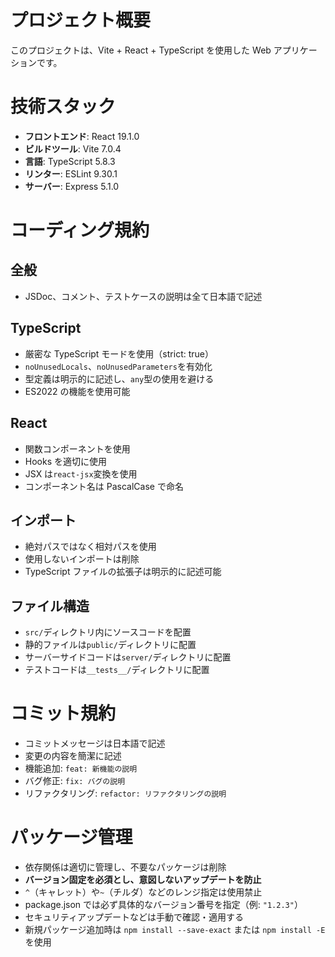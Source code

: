 # プロジェクト概要

このプロジェクトは、Vite + React + TypeScript を使用した Web アプリケーションです。

# 技術スタック

- **フロントエンド**: React 19.1.0
- **ビルドツール**: Vite 7.0.4
- **言語**: TypeScript 5.8.3
- **リンター**: ESLint 9.30.1
- **サーバー**: Express 5.1.0

# コーディング規約

## 全般

- JSDoc、コメント、テストケースの説明は全て日本語で記述

## TypeScript

- 厳密な TypeScript モードを使用（strict: true）
- `noUnusedLocals`、`noUnusedParameters`を有効化
- 型定義は明示的に記述し、`any`型の使用を避ける
- ES2022 の機能を使用可能

## React

- 関数コンポーネントを使用
- Hooks を適切に使用
- JSX は`react-jsx`変換を使用
- コンポーネント名は PascalCase で命名

## インポート

- 絶対パスではなく相対パスを使用
- 使用しないインポートは削除
- TypeScript ファイルの拡張子は明示的に記述可能

## ファイル構造

- `src/`ディレクトリ内にソースコードを配置
- 静的ファイルは`public/`ディレクトリに配置
- サーバーサイドコードは`server/`ディレクトリに配置
- テストコードは`__tests__/`ディレクトリに配置

# コミット規約

- コミットメッセージは日本語で記述
- 変更の内容を簡潔に記述
- 機能追加: `feat: 新機能の説明`
- バグ修正: `fix: バグの説明`
- リファクタリング: `refactor: リファクタリングの説明`

# パッケージ管理

- 依存関係は適切に管理し、不要なパッケージは削除
- **バージョン固定を必須とし、意図しないアップデートを防止**
- `^`（キャレット）や`~`（チルダ）などのレンジ指定は使用禁止
- package.json では必ず具体的なバージョン番号を指定（例: `"1.2.3"`）
- セキュリティアップデートなどは手動で確認・適用する
- 新規パッケージ追加時は `npm install --save-exact` または `npm install -E` を使用
